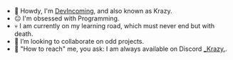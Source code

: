 - 🫡 Howdy, I'm [DevIncoming](https://github.com/Developer-Incoming), and also known as Krazy.
- 😐 I'm obsessed with Programming.
- 💀 I am currently on my learning road, which must never end but with death.
- 🤝 I’m looking to collaborate on odd projects.
- 🤙 "How to reach" me, you ask: I am always available on Discord [_Krazy.](https://discord.com/users/266512529746952192).

<!---
Developer-Incoming/Developer-Incoming is a 💩 non-special 💩 repository because its `README.md` (this file) appears on your GitHub profile.
You can click the Preview link to take a look at your changes.
--->
